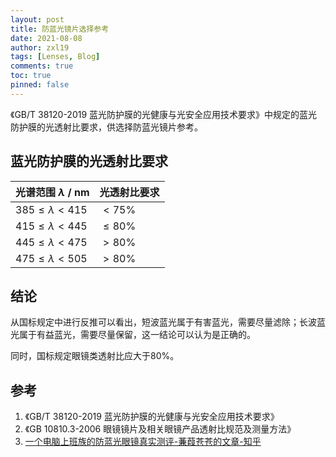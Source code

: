 ```yaml
---
layout: post
title: 防蓝光镜片选择参考
date: 2021-08-08
author: zxl19
tags: [Lenses, Blog]
comments: true
toc: true
pinned: false
---
```


《GB/T 38120-2019 蓝光防护膜的光健康与光安全应用技术要求》中规定的蓝光防护膜的光透射比要求，供选择防蓝光镜片参考。

<!-- more -->

## 蓝光防护膜的光透射比要求

| 光谱范围 $\lambda$ / nm | 光透射比要求 |
| :------ | :------|
| $385\leq\lambda<415$ | $<75\%$ |
| $415\leq\lambda<445$ | $\leq80\%$ |
| $445\leq\lambda<475$ | $>80\%$ |
| $475\leq\lambda<505$ | $>80\%$ |

## 结论

从国标规定中进行反推可以看出，短波蓝光属于有害蓝光，需要尽量滤除；长波蓝光属于有益蓝光，需要尽量保留，这一结论可以认为是正确的。

同时，国标规定眼镜类透射比应大于80%。

## 参考

1. 《GB/T 38120-2019 蓝光防护膜的光健康与光安全应用技术要求》
2. 《GB 10810.3-2006 眼镜镜片及相关眼镜产品透射比规范及测量方法》
3. [一个电脑上班族的防蓝光眼镜真实测评-蒹葭苍苍的文章-知乎](https://zhuanlan.zhihu.com/p/97816001)
